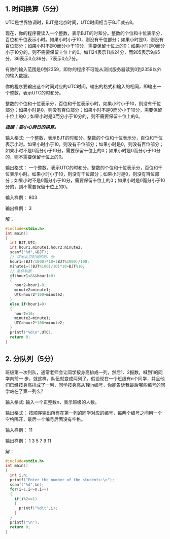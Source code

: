 ## 1. 时间换算（5分）

UTC是世界协调时，BJT是北京时间，UTC时间相当于BJT减去8。

现在，你的程序要读入一个整数，表示BJT的时和分。整数的个位和十位表示分，百位和千位表示小时。如果小时小于10，则没有千位部分；如果小时是0，则没有百位部分；如果小时不是0而分小于10分，需要保留十位上的0；如果小时是0而分小于10分的，则不需要保留十位上的0。如1124表示11点24分，而905表示9点5分，36表示0点36分，7表示0点7分。

有效的输入范围是0到2359，即你的程序不可能从测试服务器读到0到2359以外的输入数据。

你的程序要输出这个时间对应的UTC时间，输出的格式和输入的相同，即输出一个整数，表示UTC的时和分。

整数的个位和十位表示分，百位和千位表示小时。如果小时小于10，则没有千位部分；如果小时是0，则没有百位部分；如果小时不是0而分小于10分，需要保留十位上的0；如果小时是0而分小于10分的，则不需要保留十位上的0。

_**提醒：要小心跨日的换算。**_

输入格式:
一个整数，表示BJT的时和分。整数的个位和十位表示分，百位和千位表示小时。如果小时小于10，则没有千位部分；如果小时是0，则没有百位部分；如果小时不是0而分小于10分，需要保留十位上的0；如果小时是0而分小于10分的，则不需要保留十位上的0。

输出格式：
一个整数，表示UTC的时和分。整数的个位和十位表示分，百位和千位表示小时。如果小时小于10，则没有千位部分；如果小时是0，则没有百位部分；如果小时不是0而分小于10分，需要保留十位上的0；如果小时是0而分小于10分的，则不需要保留十位上的0。

输入样例：
803

输出样例：
3

解；
```C
#include<stdio.h>
int main()
{
  int BJT,UTC;
  int hour1,minute1,hour2,minute2;
  scanf("%d",&BJT);
  // 求出北京时间的时、分
  hour1=(BJT/1000)*10+(BJT%1000)/100;
  minute1=((BJT%100)/10)*10+BJT%10;
  // 条件判断
  if(hour1<8&&hour1>0)
  {
    hour2=hour1-8;
    minute2=minute1;
    UTC=hour2*100+minute2;
  }
  else if(hour1=0)
  {
    hour2=16;
    minute2=minute1;
    UTC=hour2*100+minute2;
  }
  printf("%d\n",UTC);
  return 0;
}

```

## 2. 分队列（5分）

班级第一次列队，通常老师会让同学按身高排成一列，然后1、2报数，喊到1的同学向前一 步，就这样，队伍就变成两列了。假设现在一个班级有n个同学，并且他们已经按身高排成了一列，同学按身高从1到n编号，你能告诉我最后哪些编号的同学站在了第一列么? 

输入格式:
输入一个正整数n，表示班级的人数。

输出格式：
按顺序输出所有在第一列的同学对应的编号，每两个编号之间用一个空格隔开，最后一个编号后面没有空格。

输入样例：
11

输出样例：
1 3 5 7 9 11

解：
```C
#include<stdio.h>
int main()
{
  int i,n;
  printf("Enter the number of the students:\n");
  scanf("%d",&n);
  for(i=1;i<=n;i++)
  {
    if(i%2==1)
    {
      printf("%d\t",i); 
    } 
  }
  printf("\n");
  return 0;
}
```
